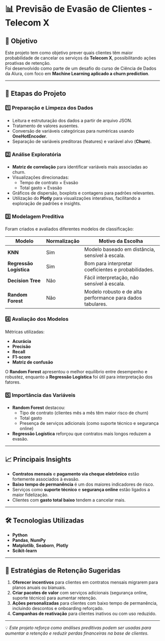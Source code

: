 # 📊 Previsão de Evasão de Clientes - Telecom X

## 📌 Objetivo
Este projeto tem como objetivo prever quais clientes têm maior probabilidade de cancelar os serviços da **Telecom X**, possibilitando ações proativas de retenção.  
Foi desenvolvido como parte de um desafio do curso de Ciência de Dados da Alura, com foco em **Machine Learning aplicado a churn prediction**.

---

## 📂 Etapas do Projeto

### 1️⃣ Preparação e Limpeza dos Dados
- Leitura e estruturação dos dados a partir de arquivo JSON.
- Tratamento de valores ausentes.
- Conversão de variáveis categóricas para numéricas usando **OneHotEncoder**.
- Separação de variáveis preditoras (features) e variável alvo (**Churn**).

### 2️⃣ Análise Exploratória
- **Matriz de correlação** para identificar variáveis mais associadas ao churn.
- Visualizações direcionadas:
  - Tempo de contrato × Evasão
  - Total gasto × Evasão
- Gráficos de dispersão, boxplots e contagens para padrões relevantes.
- Utilização do **Plotly** para visualizações interativas, facilitando a exploração de padrões e insights.

### 3️⃣ Modelagem Preditiva
Foram criados e avaliados diferentes modelos de classificação:

| Modelo | Normalização | Motivo da Escolha |
|--------|--------------|-------------------|
| **KNN** | Sim | Modelo baseado em distância, sensível à escala. |
| **Regressão Logística** | Sim | Bom para interpretar coeficientes e probabilidades. |
| **Decision Tree** | Não | Fácil interpretação, não sensível à escala. |
| **Random Forest** | Não | Modelo robusto e de alta performance para dados tabulares. |

### 4️⃣ Avaliação dos Modelos
Métricas utilizadas:
- **Acurácia**
- **Precisão**
- **Recall**
- **F1-score**
- **Matriz de confusão**

O **Random Forest** apresentou o melhor equilíbrio entre desempenho e robustez, enquanto a **Regressão Logística** foi útil para interpretação dos fatores.

### 5️⃣ Importância das Variáveis
- **Random Forest** destacou:  
  - Tipo de contrato (clientes mês a mês têm maior risco de churn)  
  - Total gasto  
  - Presença de serviços adicionais (como suporte técnico e segurança online)  
- **Regressão Logística** reforçou que contratos mais longos reduzem a evasão.

---

## 📈 Principais Insights
- **Contratos mensais** e **pagamento via cheque eletrônico** estão fortemente associados à evasão.
- **Baixo tempo de permanência** é um dos maiores indicadores de risco.
- Serviços como **suporte técnico** e **segurança online** estão ligados a maior fidelização.
- Clientes com **gasto total baixo** tendem a cancelar mais.

---

## 🛠 Tecnologias Utilizadas
- **Python**
- **Pandas**, **NumPy**
- **Matplotlib**, **Seaborn**, **Plotly**
- **Scikit-learn**

---

## 🚀 Estratégias de Retenção Sugeridas
1. **Oferecer incentivos** para clientes em contratos mensais migrarem para planos anuais ou bianuais.  
2. **Criar pacotes de valor** com serviços adicionais (segurança online, suporte técnico) para aumentar retenção.  
3. **Ações personalizadas** para clientes com baixo tempo de permanência, incluindo descontos e onboarding reforçado.  
4. **Campanhas de reativação** para clientes inativos ou com uso reduzido.  

---

💡 *Este projeto reforça como análises preditivas podem ser usadas para aumentar a retenção e reduzir perdas financeiras na base de clientes.*
